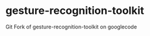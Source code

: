 gesture-recognition-toolkit
===========================

Git Fork of gesture-recognition-toolkit on googlecode